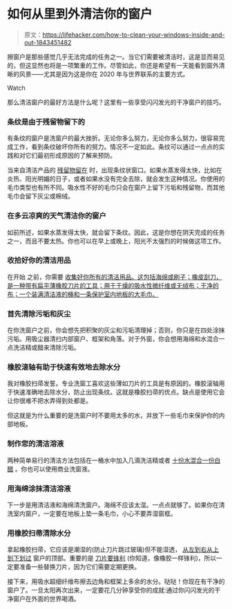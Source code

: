 # 如何从里到外清洁你的窗户

> 原文：<https://lifehacker.com/how-to-clean-your-windows-inside-and-out-1843451482>

擦窗户是那些感觉几乎无法完成的任务之一。当它们需要被清洁时，这是显而易见的，但这显然也将是一项繁重的工作。尽管如此，你还是希望有一天能看到窗外清晰的风景——尤其是因为这是你在 2020 年与世界联系的主要方式。

Watch

那么清洁窗户的最好方法是什么呢？这里有一些享受闪闪发光的干净窗户的技巧。

### 条纹是由于残留物留下的

有条纹的窗户是洗窗户的最大挫折。无论你多么努力，无论你多么努力，很容易完成工作，看到条纹破坏你所有的努力。情况不一定如此。条纹可以通过一点点的实践和对它们最初形成原因的了解来预防。

当来自清洁产品的 [残留物留在](https://www.cleanandclearmn.com/how-to-eliminate-pesky-streaking-for-crystal-clear-windows/) 时，出现条纹状窗口。如果水蒸发得太快，比如在炎热、阳光明媚的日子，或者如果水没有完全去除，就会发生这种情况。你使用的毛巾类型也有所不同。吸水性不好的毛巾只会在窗户上留下污垢和残留物，而其他毛巾会留下灰尘或棉绒。

### 在多云凉爽的天气清洁你的窗户

如前所述，如果水蒸发得太快，就会留下条纹。因此，这是你想在阴天完成的任务之一，而且不要太热。你也可以在早上或晚上，阳光不太强烈的时候做这项工作。

### **收拾好你的清洁用品**

在开始 之前，你需要 [收集好你所有的清洁用品。这包括海绵或刷子；橡皮刮刀，是一种带有扁平薄橡胶刀片的工具；用于干燥的吸水性微纤维或无绒布；干净的布；一个装满清洁液的桶和一条保护室内地板的大毛巾。](https://www.wikihow.life/Clean-Windows)

### 首先清除污垢和灰尘

在你洗窗户之前，你会想先把积聚的灰尘和污垢清理掉；否则，你只是在四处涂抹污垢。用吸尘器清扫内部窗户、框架和角落。对于外窗，你会想用海绵和水混合一点洗洁精或醋来清除污垢。

### 橡胶滚轴有助于快速有效地去除水分

我对橡胶扫帚发誓。专业洗窗工喜欢这些薄如刀片的工具是有原因的。橡胶滚轴用于快速准确地去除水分，防止出现条纹。这就是橡胶扫帚的优点。缺点是使用它会让你很难不把水弄得到处都是。

但这就是为什么重要的是洗窗户时不要用太多的水，并放下一些毛巾来保护你的内部地板。

### 制作您的清洁溶液

两种简单易行的清洁方法包括在一桶水中加入几滴洗洁精或者 [十份水混合一份白醋](https://www.pellabranch.com/blog/global-blogs/how-to-clean-windows-without-streaks/) 。你也可以使用商业洗窗液。

### 用海绵涂抹清洁溶液

下一步是用清洁液和海绵清洗窗户。海绵不应该太湿。一点点就够了。如果你在清洗室内窗户，一定要在地板上垫一条毛巾，小心不要弄湿窗框。

### 用橡胶扫帚清除水分

拿起橡胶扫帚，它应该是潮湿的(防止刀片跳过玻璃)但不能湿透， [从左到右从上到下划过](https://www.youtube.com/watch?v=3vtTrjVXQHo) 窗户的顶部。重要的是 [刀片要锋利](https://www.wikihow.life/Clean-Windows) (你知道，像橡胶一样锋利)，所以一定要准备一些替换刀片，因为它们需要定期更换。

接下来，用吸水超细纤维布擦去边角和框架上多余的水分。哒哒！你现在有干净的窗户了。一旦太阳再次出来，一定要花几分钟享受你的成就:通过你闪闪发光的干净窗户在外面的世界喝酒。